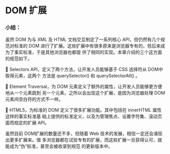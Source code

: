 # DOM 扩展

### 小结：

虽然 DOM 为与 XML 及 HTML 文档交互制定了一系列核心 API，但仍然有几个规范对标准的 DOM
进行了扩展。这些扩展中有很多原来是浏览器专有的，但后来成为了事实标准，于是其他浏览器也都提
供了相同的实现。本章介绍的三个这方面的规范如下。

  Selectors API，定义了两个方法，让开发人员能够基于 CSS 选择符从 DOM中取得元素，这两个
方法是 querySelector() 和 querySelectorAll() 。

  Element Traversal，为 DOM 元素定义了额外的属性，让开发人员能够更方便地从一个元素跳到
另一个元素。之所以会出现这个扩展，是因为浏览器处理 DOM 元素间空白符的方式不一样。

  HTML5，为标准的 DOM 定义了很多扩展功能。其中包括在 innerHTML 属性这样的事实标准基
础上提供的标准定义，以及为管理焦点、设置字符集、滚动页面而规定的扩展 API。

虽然目前 DOM扩展的数量还不多，但随着 Web 技术的发展，相信一定还会涌现出更多扩展来。很
多浏览器都在试验专有的扩展，而这些扩展一旦获得认可，就能成为“伪”标准，甚至会被收录到规范
的更新版本中。